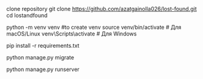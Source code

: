 clone repository
git clone https://github.com/azatgainolla026/lost-found.git
cd lostandfound

python -m venv venv #to create venv
source venv/bin/activate  # Для macOS/Linux
venv\Scripts\activate  # Для Windows

pip install -r requirements.txt

python manage.py migrate

python manage.py runserver
